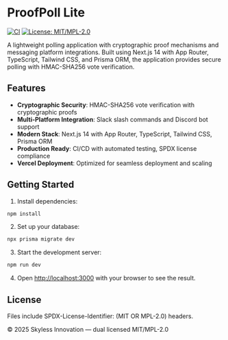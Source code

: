 # ProofPoll Lite

[![CI](https://github.com/skylessinnovation/proofpoll-lite/actions/workflows/ci.yml/badge.svg)](https://github.com/skylessinnovation/proofpoll-lite/actions/workflows/ci.yml)
[![License: MIT/MPL-2.0](https://img.shields.io/badge/license-MIT%20or%20MPL--2.0-blue.svg)](#license)

A lightweight polling application with cryptographic proof mechanisms and messaging platform integrations. Built using Next.js 14 with App Router, TypeScript, Tailwind CSS, and Prisma ORM, the application provides secure polling with HMAC-SHA256 vote verification.

## Features

- **Cryptographic Security**: HMAC-SHA256 vote verification with cryptographic proofs
- **Multi-Platform Integration**: Slack slash commands and Discord bot support
- **Modern Stack**: Next.js 14 with App Router, TypeScript, Tailwind CSS, Prisma ORM
- **Production Ready**: CI/CD with automated testing, SPDX license compliance
- **Vercel Deployment**: Optimized for seamless deployment and scaling

## Getting Started

1. Install dependencies:
```bash
npm install
```

2. Set up your database:
```bash
npx prisma migrate dev
```

3. Start the development server:
```bash
npm run dev
```

4. Open [http://localhost:3000](http://localhost:3000) with your browser to see the result.

## License

Files include SPDX-License-Identifier: (MIT OR MPL-2.0) headers.

© 2025 Skyless Innovation — dual licensed MIT/MPL-2.0
